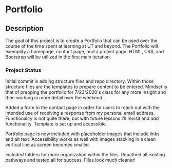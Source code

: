 # Portfolio

## Description

The goal of this project is to create a Portfolio that can be used over the course of the time spent at learning at UT and beyond.
The Portfolio will exemplify a homepage, contact page, and a project page.
HTML, CSS, and Bootstrap will be utilized in the first main iteration.

### Project Status

Initial commit is adding structure files and repo directory. Within those structure files are the templates to prepare content to be entered. Mindset is that of prepping the portfolio for 7/23/2020's class for any more insight and then working in more detail over the weekend.

Added a form to the contact page in order for users to reach out with the intended use of receiving a response from my personal email address. Functionality is not quite there, but with future lessons I'll revisit and add functionality. Template is set up and accessible.

Portfolio page is now included with placeholder images that include links and alt text. Accessibility works as well with images stacking in a clean vertical line as screen becomes smaller.

Included folders for more organization within the files. Repathed all existing pathways and tested all for success. Files look much cleaner!